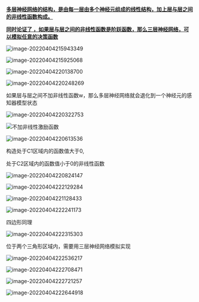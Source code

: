 

<u>**多层神经网络的结构，是由每一层由多个神经元组成的线性结构，加上层与层之间的非线性函数构成。**</u>

<u>**同时论证了 ，如果层与层之间的非线性函数是阶跃函数，那么三层神经网络，可以模拟任意的决策函数**</u>

![image-20220404215943349](C:\Users\33010\AppData\Roaming\Typora\typora-user-images\image-20220404215943349.png)

![image-20220404215925068](C:\Users\33010\AppData\Roaming\Typora\typora-user-images\image-20220404215925068.png)

![image-20220404220138700](C:\Users\33010\AppData\Roaming\Typora\typora-user-images\image-20220404220138700.png)

![image-20220404220248269](C:\Users\33010\AppData\Roaming\Typora\typora-user-images\image-20220404220248269.png)



如果层与层之间不加非线性函数w，那么多层神经网络就会退化到一个神经元的感知器模型状态

![image-20220404220322753](C:\Users\33010\AppData\Roaming\Typora\typora-user-images\image-20220404220322753.png)

![不加非线性激励函数](C:\Users\33010\AppData\Roaming\Typora\typora-user-images\image-20220404220433361.png)



![image-20220404220613536](C:\Users\33010\AppData\Roaming\Typora\typora-user-images\image-20220404220613536.png) 

构造处于C1区域内的函数值大于0,

处于C2区域内的函数值小于0的非线性函数

![image-20220404220824147](C:\Users\33010\AppData\Roaming\Typora\typora-user-images\image-20220404220824147.png)

![image-20220404222129284](C:\Users\33010\AppData\Roaming\Typora\typora-user-images\image-20220404222129284.png)

![image-20220404221128433](C:\Users\33010\AppData\Roaming\Typora\typora-user-images\image-20220404221128433.png)

![image-20220404222241173](C:\Users\33010\AppData\Roaming\Typora\typora-user-images\image-20220404222241173.png)

四边形同理

![image-20220404222315303](C:\Users\33010\AppData\Roaming\Typora\typora-user-images\image-20220404222315303.png)



位于两个三角形区域内，需要用三层神经网络模拟实现

![image-20220404222536217](C:\Users\33010\AppData\Roaming\Typora\typora-user-images\image-20220404222536217.png)

![image-20220404222708471](C:\Users\33010\AppData\Roaming\Typora\typora-user-images\image-20220404222708471.png)

![image-20220404222721257](C:\Users\33010\AppData\Roaming\Typora\typora-user-images\image-20220404222721257.png)

![image-20220404222644918](C:\Users\33010\AppData\Roaming\Typora\typora-user-images\image-20220404222644918.png)